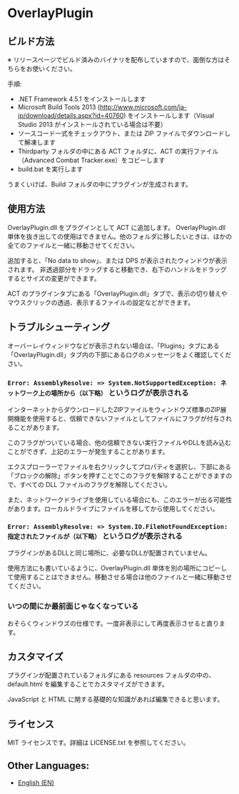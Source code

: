 # OverlayPlugin

## ビルド方法

※ リリースページでビルド済みのバイナリを配布していますので、面倒な方はそちらをお使いください。

手順:

* .NET Framework 4.5.1 をインストールします
* Microsoft Build Tools 2013 (http://www.microsoft.com/ja-jp/download/details.aspx?id=40760) をインストールします（Visual Studio 2013 がインストールされている場合は不要）
* ソースコード一式をチェックアウト、または ZIP ファイルでダウンロードして解凍します
* Thirdparty フォルダの中にある ACT フォルダに、ACT の実行ファイル（Advanced Combat Tracker.exe）をコピーします
* build.bat を実行します

うまくいけば、Build フォルダの中にプラグインが生成されます。

## 使用方法

OverlayPlugin.dll をプラグインとして ACT に追加します。
OverlayPlugin.dll 単体を抜き出しての使用はできません。他のフォルダに移したいときは、ほかの全てのファイルと一緒に移動させてください。

追加すると、「No data to show」、または DPS が表示されたウィンドウが表示されます。
非透過部分をドラッグすると移動でき、右下のハンドルをドラッグするとサイズの変更ができます。

ACT のプラグインタブにある「OverlayPlugin.dll」タブで、表示の切り替えやマウスクリックの透過、表示するファイルの設定などができます。

## トラブルシューティング

オーバーレイウィンドウなどが表示されない場合は、「Plugins」タブにある「OverlayPlugin.dll」タブ内の下部にあるログのメッセージをよく確認してください。

### `Error: AssemblyResolve: => System.NotSupportedException: ネットワーク上の場所から（以下略）` というログが表示される

インターネットからダウンロードしたZIPファイルをウィンドウズ標準のZIP展開機能を使用すると、信頼できないファイルとしてファイルにフラグが付与されることがあります。

このフラグがついている場合、他の信頼できない実行ファイルやDLLを読み込むことができず、上記のエラーが発生することがあります。

エクスプローラーでファイルを右クリックしてプロパティを選択し、下部にある「ブロックの解除」ボタンを押すことでこのフラグを解除することができますので、すべての DLL ファイルのフラグを解除してください。

また、ネットワークドライブを使用している場合にも、このエラーが出る可能性があります。ローカルドライブにファイルを移してから使用してください。

### `Error: AssemblyResolve: => System.IO.FileNotFoundException: 指定されたファイルが（以下略）` というログが表示される

プラグインがあるDLLと同じ場所に、必要なDLLが配置されていません。

使用方法にも書いているように、OverlayPlugin.dll 単体を別の場所にコピーして使用することはできません。移動させる場合は他のファイルと一緒に移動させてください。

### いつの間にか最前面じゃなくなっている

おそらくウィンドウズの仕様です。一度非表示にして再度表示させると直ります。

## カスタマイズ

プラグインが配置されているフォルダにある resources フォルダの中の、default.html を編集することでカスタマイズができます。 

JavaScript と HTML に関する基礎的な知識があれば編集できると思います。

## ライセンス

MIT ライセンスです。詳細は LICENSE.txt を参照してください。

## Other Languages:

* [English (EN)](../master/README-en.md)
